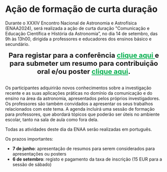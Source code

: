 # Ação de formação de curta duração

Durante o XXXIV Encontro Nacional de Astronomia e Astrofísica (ENAA2024), será realizada a ação de curta duração "Comunicação e Educação Científica e História da Astronomia”, no dia 14 de setembro, das 9h às 13h00, dirigida a professores e educadores dos ensinos básico e secundário.

<div style="text-align: center; font-size: 22px; font-weight: bold">
Para registar para a conferência <a href=registration_gform  style="color: #00b050"> clique aqui </a> e para submeter um resumo para contribuição oral e/ou poster <a href=abstract_gform  style="color: #00b050"> clique aqui</a>.
</div><br> 

Os participantes adquirirão novos conhecimentos sobre a investigação recente e as suas aplicações práticas no domínio da comunicação e do ensino na área da astronomia, apresentados pelos próprios investigadores. Os professores são também convidados a apresentar os seus trabalhos relacionados com este tema. A agenda incluirá uma sessão de formação para professores, que abordará tópicos que poderão ser úteis no ambiente escolar, tanto na sala de aula como fora dela.

Todas as atividades deste dia da ENAA serão realizadas em português.

Os prazos importantes:

- **7 de junho**: apresentação de resumos para serem considerados para apresentações ou posters
- **6 de setembro**: registo e pagamento da taxa de inscrição (15 EUR para a sessão de sábado)


